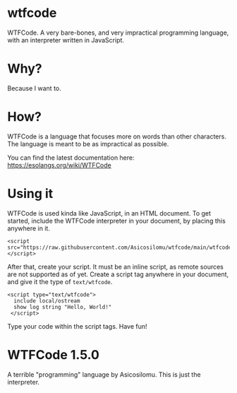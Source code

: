 # wtfcode
WTFCode. A very bare-bones, and very impractical programming language, with an interpreter written in JavaScript. 

# Why?
Because I want to.

# How?
WTFCode is a language that focuses more on words than other characters. The language is meant to be as impractical as possible.

You can find the latest documentation here: https://esolangs.org/wiki/WTFCode

# Using it
WTFCode is used kinda like JavaScript, in an HTML document. To get started, include the WTFCode interpreter in your document, by placing this anywhere in it.

```
<script src="https://raw.githubusercontent.com/Asicosilomu/wtfcode/main/wtfcode.js"></script>
```

After that, create your script. It must be an inline script, as remote sources are not supported as of yet. Create a script tag anywhere in your document, and give it the type of ```text/wtfcode```.

```
<script type="text/wtfcode">
  include local/ostream
  show log string "Hello, World!"
 </script>
 ```
 
 Type your code within the script tags. Have fun!

# WTFCode 1.5.0
A terrible "programming" language by Asicosilomu. This is just the interpreter.
